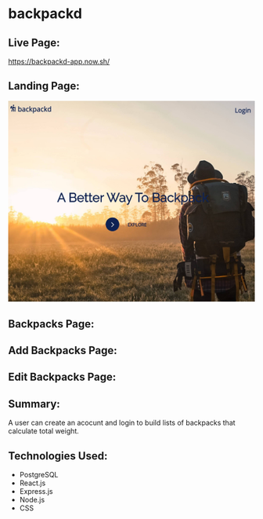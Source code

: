 <!-- The name of your app at the top of the file -->
# backpackd #

<!-- A link to your live app -->
## Live Page: ##
https://backpackd-app.now.sh/

<!-- Screenshot(s) of your app. This makes your app description much easier to understand. -->

## Landing Page: ##

![](images/Landing_Page_1.jpg)

## Backpacks Page: ##


## Add Backpacks Page: ##

## Edit Backpacks Page: ##

<!-- A summary section. This should have a concise explanation of what your app does. Try to frame this from the standpoint of what the user does, or what the app enables for the user. -->

## Summary: ##
A user can create an acocunt and login to build lists of backpacks that calculate total weight.

<!-- A section on the technology used. For your capstone, this is fairly simple (HTML/CSS/JavaScript/jQuery) but it's still good to list out the key technologies -->

## Technologies Used: ##

* PostgreSQL
* React.js
* Express.js
* Node.js
* CSS
